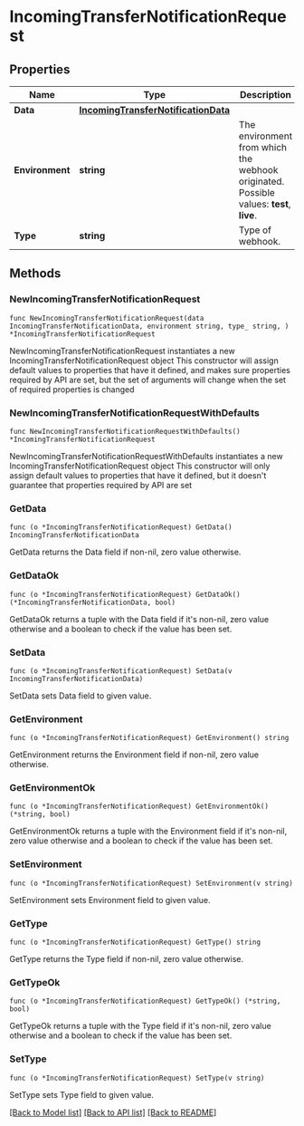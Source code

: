 # IncomingTransferNotificationRequest

## Properties

Name | Type | Description | Notes
------------ | ------------- | ------------- | -------------
**Data** | [**IncomingTransferNotificationData**](IncomingTransferNotificationData.md) |  | 
**Environment** | **string** | The environment from which the webhook originated.  Possible values: **test**, **live**. | 
**Type** | **string** | Type of webhook. | 

## Methods

### NewIncomingTransferNotificationRequest

`func NewIncomingTransferNotificationRequest(data IncomingTransferNotificationData, environment string, type_ string, ) *IncomingTransferNotificationRequest`

NewIncomingTransferNotificationRequest instantiates a new IncomingTransferNotificationRequest object
This constructor will assign default values to properties that have it defined,
and makes sure properties required by API are set, but the set of arguments
will change when the set of required properties is changed

### NewIncomingTransferNotificationRequestWithDefaults

`func NewIncomingTransferNotificationRequestWithDefaults() *IncomingTransferNotificationRequest`

NewIncomingTransferNotificationRequestWithDefaults instantiates a new IncomingTransferNotificationRequest object
This constructor will only assign default values to properties that have it defined,
but it doesn't guarantee that properties required by API are set

### GetData

`func (o *IncomingTransferNotificationRequest) GetData() IncomingTransferNotificationData`

GetData returns the Data field if non-nil, zero value otherwise.

### GetDataOk

`func (o *IncomingTransferNotificationRequest) GetDataOk() (*IncomingTransferNotificationData, bool)`

GetDataOk returns a tuple with the Data field if it's non-nil, zero value otherwise
and a boolean to check if the value has been set.

### SetData

`func (o *IncomingTransferNotificationRequest) SetData(v IncomingTransferNotificationData)`

SetData sets Data field to given value.


### GetEnvironment

`func (o *IncomingTransferNotificationRequest) GetEnvironment() string`

GetEnvironment returns the Environment field if non-nil, zero value otherwise.

### GetEnvironmentOk

`func (o *IncomingTransferNotificationRequest) GetEnvironmentOk() (*string, bool)`

GetEnvironmentOk returns a tuple with the Environment field if it's non-nil, zero value otherwise
and a boolean to check if the value has been set.

### SetEnvironment

`func (o *IncomingTransferNotificationRequest) SetEnvironment(v string)`

SetEnvironment sets Environment field to given value.


### GetType

`func (o *IncomingTransferNotificationRequest) GetType() string`

GetType returns the Type field if non-nil, zero value otherwise.

### GetTypeOk

`func (o *IncomingTransferNotificationRequest) GetTypeOk() (*string, bool)`

GetTypeOk returns a tuple with the Type field if it's non-nil, zero value otherwise
and a boolean to check if the value has been set.

### SetType

`func (o *IncomingTransferNotificationRequest) SetType(v string)`

SetType sets Type field to given value.



[[Back to Model list]](../README.md#documentation-for-models) [[Back to API list]](../README.md#documentation-for-api-endpoints) [[Back to README]](../README.md)


